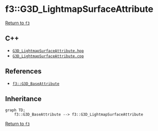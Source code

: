 # f3::G3D_LightmapSurfaceAttribute

[Return to `f3`](/docs/f3.md)

## C++

- [`G3D_LightmapSurfaceAttribute.hpp`](/c++/include/G3D_LightmapSurfaceAttribute.hpp)
- [`G3D_LightmapSurfaceAttribute.cpp`](/c++/source/G3D_LightmapSurfaceAttribute.cpp)

## References

- [`f3::G3D_BaseAttribute`](/docs/f3/G3D_BaseAttribute.md)

## Inheritance

```mermaid
graph TD;
    f3::G3D_BaseAttribute --> f3::G3D_LightmapSurfaceAttribute
```

[Return to `f3`](/docs/f3.md)